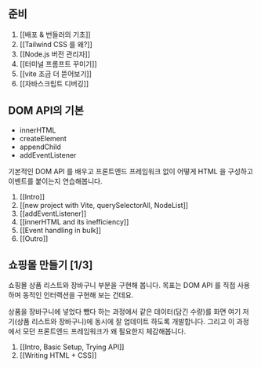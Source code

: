 ## 준비
1. [[배포 & 번들러의 기초]]
2. [[Tailwind CSS 를 왜?]]
3. [[Node.js 버전 관리자]]
4. [[터미널 프롬프트 꾸미기]]
5. [[vite 조금 더 뜯어보기]]
6. [[자바스크립트 디버깅]]


## DOM API의 기본
- innerHTML
- createElement
- appendChild
- addEventListener

기본적인 DOM API 를 배우고 프론트엔드 프레임워크 없이 어떻게 HTML 을 구성하고 이벤트를 붙이는지 연습해봅니다.

1. [[Intro]]
2. [[new project with Vite, querySelectorAll, NodeList]]
3. [[addEventListener]]
4. [[innerHTML and its inefficiency]]
5. [[Event handling in bulk]]
6. [[Outro]]

## 쇼핑몰 만들기 [1/3]
쇼핑몰 상품 리스트와 장바구니 부분을 구현해 봅니다. 목표는 DOM API 를 직접 사용하며 동적인 인터랙션을 구현해 보는 건데요.  
  
상품을 장바구니에 넣었다 뺐다 하는 과정에서 같은 데이터(담긴 수량)를 화면 여기 저기(상품 리스트와 장바구니)에 동시에 잘 업데이트 하도록 개발합니다. 그리고 이 과정에서 모던 프론트엔드 프레임워크가 왜 필요한지 체감해봅니다.

1. [[Intro, Basic Setup, Trying API]]
2. [[Writing HTML + CSS]]